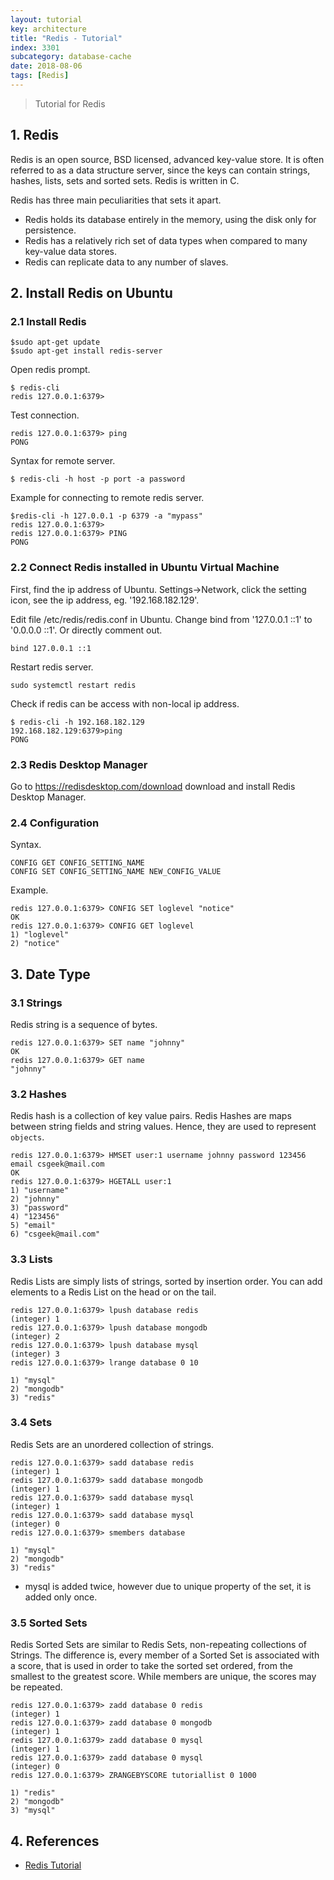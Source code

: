 ```yaml
---
layout: tutorial
key: architecture
title: "Redis - Tutorial"
index: 3301
subcategory: database-cache
date: 2018-08-06
tags: [Redis]
---
```


> Tutorial for Redis

## 1. Redis
Redis is an open source, BSD licensed, advanced key-value store. It is often referred to as a data structure server, since the keys can contain strings, hashes, lists, sets and sorted sets. Redis is written in C.

Redis has three main peculiarities that sets it apart.
* Redis holds its database entirely in the memory, using the disk only for persistence.
* Redis has a relatively rich set of data types when compared to many key-value data stores.
* Redis can replicate data to any number of slaves.

## 2. Install Redis on Ubuntu
### 2.1 Install Redis
```raw
$sudo apt-get update
$sudo apt-get install redis-server
```
Open redis prompt.
```raw
$ redis-cli
redis 127.0.0.1:6379>
```
Test connection.
```raw
redis 127.0.0.1:6379> ping
PONG
```
Syntax for remote server.
```raw
$ redis-cli -h host -p port -a password
```
Example for connecting to remote redis server.
```raw
$redis-cli -h 127.0.0.1 -p 6379 -a "mypass"
redis 127.0.0.1:6379>
redis 127.0.0.1:6379> PING  
PONG
```
### 2.2 Connect Redis installed in Ubuntu Virtual Machine
First, find the ip address of Ubuntu. Settings->Network, click the setting icon, see the ip address, eg. '192.168.182.129'.

Edit file /etc/redis/redis.conf in Ubuntu. Change bind from '127.0.0.1 ::1' to '0.0.0.0 ::1'. Or directly comment out.
```raw
bind 127.0.0.1 ::1
```
Restart redis server.
```raw
sudo systemctl restart redis
```
Check if redis can be access with non-local ip address.
```raw
$ redis-cli -h 192.168.182.129
192.168.182.129:6379>ping
PONG
```

### 2.3 Redis Desktop Manager
Go to https://redisdesktop.com/download download and install Redis Desktop Manager.
### 2.4 Configuration
Syntax.
```raw
CONFIG GET CONFIG_SETTING_NAME
CONFIG SET CONFIG_SETTING_NAME NEW_CONFIG_VALUE
```
Example.
```raw
redis 127.0.0.1:6379> CONFIG SET loglevel "notice"
OK
redis 127.0.0.1:6379> CONFIG GET loglevel  
1) "loglevel"
2) "notice"
```
## 3. Date Type
### 3.1 Strings
Redis string is a sequence of bytes.
```raw
redis 127.0.0.1:6379> SET name "johnny"
OK
redis 127.0.0.1:6379> GET name
"johnny"
```
### 3.2 Hashes
Redis hash is a collection of key value pairs. Redis Hashes are maps between string fields and string values. Hence, they are used to represent `objects`.
```raw
redis 127.0.0.1:6379> HMSET user:1 username johnny password 123456 email csgeek@mail.com
OK
redis 127.0.0.1:6379> HGETALL user:1  
1) "username"
2) "johnny"
3) "password"
4) "123456"
5) "email"
6) "csgeek@mail.com"
```
### 3.3 Lists
Redis Lists are simply lists of strings, sorted by insertion order. You can add elements to a Redis List on the head or on the tail.
```raw
redis 127.0.0.1:6379> lpush database redis
(integer) 1
redis 127.0.0.1:6379> lpush database mongodb
(integer) 2
redis 127.0.0.1:6379> lpush database mysql
(integer) 3
redis 127.0.0.1:6379> lrange database 0 10  

1) "mysql"
2) "mongodb"
3) "redis"
```
### 3.4 Sets
Redis Sets are an unordered collection of strings.
```raw
redis 127.0.0.1:6379> sadd database redis
(integer) 1
redis 127.0.0.1:6379> sadd database mongodb
(integer) 1
redis 127.0.0.1:6379> sadd database mysql
(integer) 1
redis 127.0.0.1:6379> sadd database mysql
(integer) 0
redis 127.0.0.1:6379> smembers database  

1) "mysql"
2) "mongodb"
3) "redis"
```
* mysql is added twice, however due to unique property of the set, it is added only once.

### 3.5 Sorted Sets
Redis Sorted Sets are similar to Redis Sets, non-repeating collections of Strings. The difference is, every member of a Sorted Set is associated with a score, that is used in order to take the sorted set ordered, from the smallest to the greatest score. While members are unique, the scores may be repeated.
```raw
redis 127.0.0.1:6379> zadd database 0 redis
(integer) 1
redis 127.0.0.1:6379> zadd database 0 mongodb
(integer) 1
redis 127.0.0.1:6379> zadd database 0 mysql
(integer) 1
redis 127.0.0.1:6379> zadd database 0 mysql
(integer) 0
redis 127.0.0.1:6379> ZRANGEBYSCORE tutoriallist 0 1000  

1) "redis"
2) "mongodb"
3) "mysql"
```

## 4. References
* [Redis Tutorial](https://www.tutorialspoint.com/redis/index.htm)
